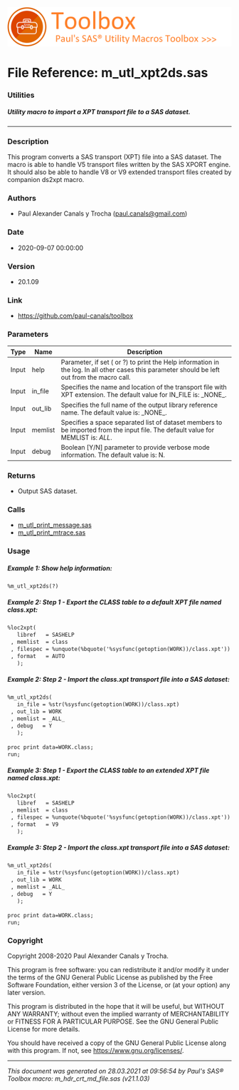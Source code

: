 ![../misc/images/doc_banner.png](../misc/images/doc_banner.png)
# 
# File Reference: m_utl_xpt2ds.sas

### Utilities

##### Utility macro to import a XPT transport file to a SAS dataset.

***

### Description
This program converts a SAS transport (XPT) file into a SAS dataset. The macro is able to handle V5 transport files written by the SAS XPORT engine. It should also be able to handle V8 or V9 extended transport files created by companion ds2xpt macro.

### Authors
* Paul Alexander Canals y Trocha (paul.canals@gmail.com)

### Date
* 2020-09-07 00:00:00

### Version
* 20.1.09

### Link
* https://github.com/paul-canals/toolbox

### Parameters
| Type | Name | Description |
| ---- | ---- | ----------- |
| Input | help | Parameter, if set ( or ?) to print the Help information in the log. In all other cases this parameter should be left out from the macro call. |
| Input | in_file | Specifies the name and location of the transport file with XPT extension. The default value for IN_FILE is: \_NONE\_. |
| Input | out_lib | Specifies the full name of the output library reference name. The default value is: \_NONE\_. |
| Input | memlist | Specifies a space separated list of dataset members to be imported from the input file. The default value for MEMLIST is: _ALL_. |
| Input | debug | Boolean [Y/N] parameter to provide verbose mode information. The default value is: N. |

### Returns
* Output SAS dataset.

### Calls
* [m_utl_print_message.sas](m_utl_print_message.md)
* [m_utl_print_mtrace.sas](m_utl_print_mtrace.md)

### Usage

##### Example 1: Show help information:
```sas
%m_utl_xpt2ds(?)
```

##### Example 2: Step 1 - Export the CLASS table to a default XPT file named class.xpt:
```sas
%loc2xpt(
   libref   = SASHELP
 , memlist  = class
 , filespec = %unquote(%bquote('%sysfunc(getoption(WORK))/class.xpt'))
 , format   = AUTO
   );
```

##### Example 2: Step 2 - Import the class.xpt transport file into a SAS dataset:
```sas
%m_utl_xpt2ds(
   in_file = %str(%sysfunc(getoption(WORK))/class.xpt)
 , out_lib = WORK
 , memlist = _ALL_
 , debug   = Y
   );

proc print data=WORK.class;
run;
```

##### Example 3: Step 1 - Export the CLASS table to an extended XPT file named class.xpt:
```sas
%loc2xpt(
   libref   = SASHELP
 , memlist  = class
 , filespec = %unquote(%bquote('%sysfunc(getoption(WORK))/class.xpt'))
 , format   = V9
   );
```

##### Example 3: Step 2 - Import the class.xpt transport file into a SAS dataset:
```sas
%m_utl_xpt2ds(
   in_file = %str(%sysfunc(getoption(WORK))/class.xpt)
 , out_lib = WORK
 , memlist = _ALL_
 , debug   = Y
   );

proc print data=WORK.class;
run;
```

### Copyright
Copyright 2008-2020 Paul Alexander Canals y Trocha. 
 
This program is free software: you can redistribute it and/or modify 
it under the terms of the GNU General Public License as published by 
the Free Software Foundation, either version 3 of the License, or 
(at your option) any later version. 
 
This program is distributed in the hope that it will be useful, 
but WITHOUT ANY WARRANTY; without even the implied warranty of 
MERCHANTABILITY or FITNESS FOR A PARTICULAR PURPOSE. See the 
GNU General Public License for more details. 
 
You should have received a copy of the GNU General Public License 
along with this program. If not, see <https://www.gnu.org/licenses/>. 


***
*This document was generated on 28.03.2021 at 09:56:54  by Paul's SAS&reg; Toolbox macro: m_hdr_crt_md_file.sas (v21.1.03)*
